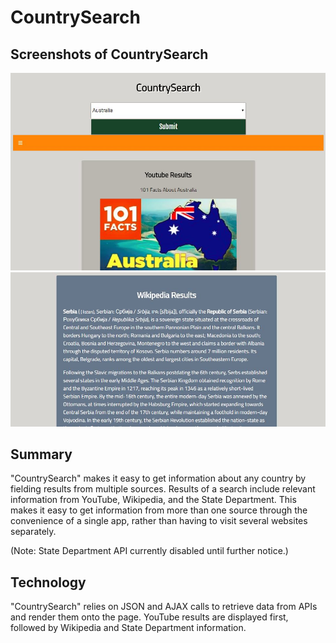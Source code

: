 # CountrySearch
## Screenshots of CountrySearch

![Screenshot 1](/screenshot1.JPG?raw=true "Screenshot 1")
![Screenshot 2](/screenshot2.JPG?raw=true "Screenshot 2")

## Summary

"CountrySearch" makes it easy to get information about any country by fielding results from multiple sources. Results of a search include relevant information from YouTube, Wikipedia, and the State Department. This makes it easy to get information from more than one source through the convenience of a single app, rather than having to visit several websites separately.

(Note: State Department API currently disabled until further notice.)

## Technology
"CountrySearch" relies on JSON and AJAX calls to retrieve data from APIs and render them onto the page. YouTube results are displayed first, followed by Wikipedia and State Department information.
